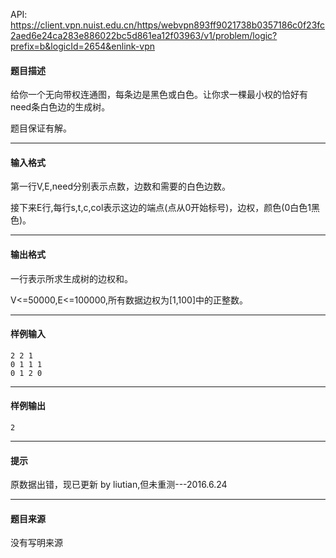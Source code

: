 API: https://client.vpn.nuist.edu.cn/https/webvpn893ff9021738b0357186c0f23fc2aed6e24ca283e886022bc5d861ea12f03963/v1/problem/logic?prefix=b&logicId=2654&enlink-vpn

#### 题目描述

给你一个无向带权连通图，每条边是黑色或白色。让你求一棵最小权的恰好有need条白色边的生成树。

题目保证有解。

---

#### 输入格式

第一行V,E,need分别表示点数，边数和需要的白色边数。

接下来E行,每行s,t,c,col表示这边的端点(点从0开始标号)，边权，颜色(0白色1黑色)。

---

#### 输出格式

一行表示所求生成树的边权和。

V<=50000,E<=100000,所有数据边权为\[1,100\]中的正整数。

---

#### 样例输入
```
2 2 1
0 1 1 1
0 1 2 0
```

---

#### 样例输出
```
2
```

---

#### 提示

原数据出错，现已更新 by liutian,但未重测---2016.6.24

---

#### 题目来源

没有写明来源